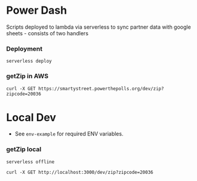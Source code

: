# Power Dash

Scripts deployed to lambda via serverless to sync partner data with google sheets - consists of two handlers

### Deployment

```shell
serverless deploy
```

### getZip in AWS

```shell
curl -X GET https://smartystreet.powerthepolls.org/dev/zip?zipcode=20036
```

# Local Dev

* See `env-example` for required ENV variables.


### getZip local

```shell
serverless offline
```

```shell
curl -X GET http://localhost:3000/dev/zip?zipcode=20036
```
